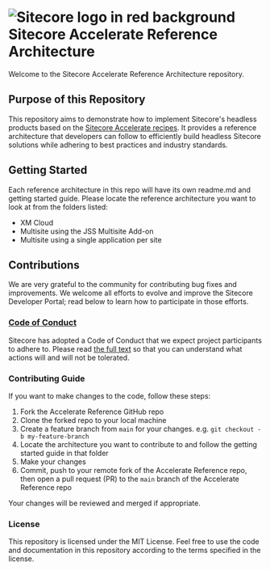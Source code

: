 # ![Sitecore logo in red background](https://github.com/Sitecore/developer-portal/raw/main/apps/devportal/public/favicon-32x32.png) Sitecore Accelerate Reference Architecture

Welcome to the Sitecore Accelerate Reference Architecture repository. 

## Purpose of this Repository

This repository aims to demonstrate how to implement Sitecore's headless products based on the [Sitecore Accelerate recipes](https://developers.sitecore.com/learn/accelerate/xm-cloud). It provides a reference architecture that developers can follow to efficiently build headless Sitecore solutions while adhering to best practices and industry standards.

## Getting Started

Each reference architecture in this repo will have its own readme.md and getting started guide. Please locate the reference architecture you want to look at from the folders listed:

-  XM Cloud
  -  Multisite using the JSS Multisite Add-on
  -  Multisite using a single application per site

## Contributions

We are very grateful to the community for contributing bug fixes and improvements. We welcome all efforts to evolve and improve the Sitecore Developer Portal; read below to learn how to participate in those efforts.

### [Code of Conduct](https://github.com/Sitecore/accelerate-reference/CODE_OF_CONDUCT.md)

Sitecore has adopted a Code of Conduct that we expect project participants to adhere to. Please read [the full text](https://github.com/Sitecore/accelerate-reference/CODE_OF_CONDUCT.md) so that you can understand what actions will and will not be tolerated.

### Contributing Guide

If you want to make changes to the code, follow these steps:

1. Fork the Accelerate Reference GitHub repo
2. Clone the forked repo to your local machine
3. Create a feature branch from `main` for your changes. e.g. `git checkout -b my-feature-branch`
4. Locate the architecture you want to contribute to and follow the getting started guide in that folder
6. Make your changes
7. Commit, push to your remote fork of the Accelerate Reference repo, then open a pull request (PR) to the `main` branch of the Accelerate Reference repo

Your changes will be reviewed and merged if appropriate.

### License

This repository is licensed under the MIT License. Feel free to use the code and documentation in this repository according to the terms specified in the license.
